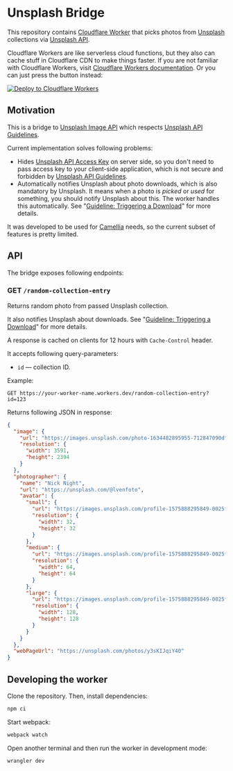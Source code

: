 # Unsplash Bridge

This repository contains [Cloudflare Worker](https://workers.cloudflare.com) that picks photos from [Unsplash](https://unsplash.com) collections via [Unsplash API](https://unsplash.com/developers).

Cloudflare Workers are like serverless cloud functions, but they also can cache stuff in Cloudflare CDN to make things faster. If you are not familiar with Cloudflare Workers, visit [Cloudflare Workers documentation](https://developers.cloudflare.com/workers/). Or you can just press the button instead:

[![Deploy to Cloudflare Workers](https://deploy.workers.cloudflare.com/button)](https://deploy.workers.cloudflare.com/?url=https://github.com/camellia-app/unsplash-bridge)

## Motivation

This is a bridge to [Unsplash Image API](https://unsplash.com/developers) which respects [Unsplash API Guidelines](https://help.unsplash.com/en/articles/2511245-unsplash-api-guidelines).

Current implementation solves following problems:

- Hides [Unsplash API Access Key](https://unsplash.com/documentation#public-authentication) on server side, so you don't need to pass access key to your client-side application, which is not secure and forbidden by [Unsplash API Guidelines](https://help.unsplash.com/en/articles/2511245-unsplash-api-guidelines).
- Automatically notifies Unsplash about photo downloads, which is also mandatory by Unsplash. It means when a photo is _picked_ or _used_ for something, you should notify Unsplash about this. The worker handles this automatically. See "[Guideline: Triggering a Download](https://help.unsplash.com/en/articles/2511258-guideline-triggering-a-download)" for more details.

It was developed to be used for [Camellia](https://github.com/camellia-app/camellia) needs, so the current subset of features is pretty limited.

## API

The bridge exposes following endpoints:

### GET `/random-collection-entry`

Returns random photo from passed Unsplash collection.

It also notifies Unsplash about downloads. See "[Guideline: Triggering a Download](https://help.unsplash.com/en/articles/2511258-guideline-triggering-a-download)" for more details.

A response is cached on clients for 12 hours with `Cache-Control` header.

It accepts following query-parameters:

- `id` — collection ID.

Example:

```http
GET https://your-worker-name.workers.dev/random-collection-entry?id=123
```

Returns following JSON in response:

```json
{
  "image": {
    "url": "https://images.unsplash.com/photo-1634482895955-712847090dfd?crop=entropy&cs=tinysrgb&fm=jpg&ixid=MnwxNDQwNjN8MHwxfHJhbmRvbXx8fHx8fHx8fDE2NjA4NTA5OTc&ixlib=rb-1.2.1&q=80",
    "resolution": {
      "width": 3591,
      "height": 2394
    }
  },
  "photographer": {
    "name": "Nick Night",
    "url": "https://unsplash.com/@lvenfoto",
    "avatar": {
      "small": {
        "url": "https://images.unsplash.com/profile-1575888295849-0025f8946dfcimage?ixlib=rb-1.2.1&crop=faces&fit=crop&w=32&h=32",
        "resolution": {
          "width": 32,
          "height": 32
        }
      },
      "medium": {
        "url": "https://images.unsplash.com/profile-1575888295849-0025f8946dfcimage?ixlib=rb-1.2.1&crop=faces&fit=crop&w=64&h=64",
        "resolution": {
          "width": 64,
          "height": 64
        }
      },
      "large": {
        "url": "https://images.unsplash.com/profile-1575888295849-0025f8946dfcimage?ixlib=rb-1.2.1&crop=faces&fit=crop&w=128&h=128",
        "resolution": {
          "width": 128,
          "height": 128
        }
      }
    }
  },
  "webPageUrl": "https://unsplash.com/photos/y3sKIJqiY40"
}
```

## Developing the worker

Clone the repository. Then, install dependencies:

```bash
npm ci
```

Start webpack:

```bash
webpack watch
```

Open another terminal and then run the worker in development mode:

```bash
wrangler dev
```

